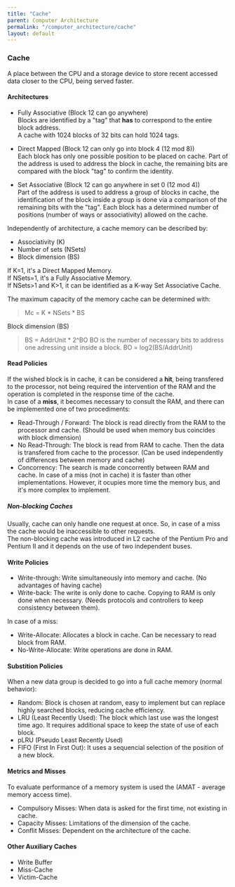 ```yaml
---
title: "Cache"
parent: Computer Architecture
permalink: "/computer_architecture/cache"
layout: default
---
```


### Cache

A place between the CPU and a storage device to store recent accessed data closer to the CPU, being served faster.

#### Architectures
* Fully Associative (Block 12 can go anywhere)  
  Blocks are identified by a "tag" that **has** to correspond to the entire block address.  
  A cache with 1024 blocks of 32 bits can hold 1024 tags.
  
* Direct Mapped (Block 12 can only go into block 4 (12 mod 8))  
  Each block has only one possible position to be placed on cache. Part of the address is used to address the block in cache, the remaining bits are compared with the block "tag" to confirm the identity.
  
* Set Associative (Block 12 can go anywhere in set 0 (12 mod 4))  
  Part of the address is used to address a group of blocks in cache, the identification of the block inside a group is done via a comparison of the remaining bits with the "tag". Each block has a determined number of positions (number of ways or associativity) allowed on the cache.
  
Independently of architecture, a cache memory can be described by: 
* Associativity (K)
* Number of sets (NSets)
* Block dimension (BS)

If K=1, it's a Direct Mapped Memory.  
If NSets=1, it's a Fully Associative Memory.  
If NSets>1 and K>1, it can be identified as a K-way Set Associative Cache.  

The maximum capacity of the memory cache can be determined with:
> Mc = K * NSets * BS

Block dimension (BS)
> BS = AddrUnit * 2^BO
BO is the number of necessary bits to address one adressing unit inside a block. 
>  BO = log2(BS/AddrUnit)

#### Read Policies

If the wished block is in cache, it can be considered a **hit**, being transfered to the processor, not being required the intervention of the RAM and the operation is completed in the response time of the cache.  
In case of a **miss**, it becomes necessary to consult the RAM, and there can be implemented one of two procediments:
* Read-Through / Forward: The block is read directly from the RAM to the processor and cache. (Should be used when memory bus coincides with block dimension)
* No Read-Through: The block is read from RAM to cache. Then the data is transfered from cache to the processor. (Can be used independently of differences between memory and cache)
* Concorrency: The search is made concorrently between RAM and cache. In case of a miss (not in cache) it is faster than other implementations. However, it ocupies more time the memory bus, and it's more complex to implement.

##### Non-blocking Caches
Usually, cache can only handle one request at once. So, in case of a miss the cache would be inaccessible to other requests.  
The non-blocking cache was introduced in L2 cache of the Pentium Pro and Pentium II and it depends on the use of two independent buses.

#### Write Policies

* Write-through: Write simultaneously into memory and cache. (No advantages of having cache)
* Write-back: The write is only done to cache. Copying to RAM is only done when necessary. (Needs protocols and controllers to keep consistency between them).

In case of a miss:
* Write-Allocate: Allocates a block in cache. Can be necessary to read block from RAM.
* No-Write-Allocate: Write operations are done in RAM.

#### Substition Policies
When a new data group is decided to go into a full cache memory (normal behavior):

* Random: Block is chosen at random, easy to implement but can replace highly searched blocks, reducing cache efficiency.
* LRU (Least Recently Used): The block which last use was the longest time ago. It requires additional space to keep the state of use of each block.
* pLRU (Pseudo Least Recently Used)
* FIFO (First In First Out): It uses a sequencial selection of the position of a new block.


#### Metrics and Misses
To evaluate performance of a memory system is used the (AMAT - average memory access time).

* Compulsory Misses: When data is asked for the first time, not existing in cache.
* Capacity Misses: Limitations of the dimension of the cache.
* Conflit Misses: Dependent on the architecture of the cache.

#### Other Auxiliary Caches

* Write Buffer
* Miss-Cache
* Victim-Cache

